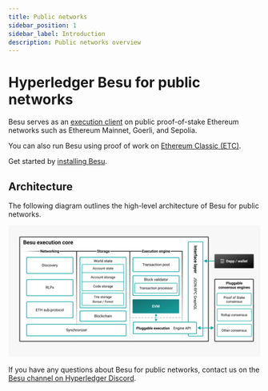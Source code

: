 ```yaml
---
title: Public networks
sidebar_position: 1
sidebar_label: Introduction
description: Public networks overview
---
```


# Hyperledger Besu for public networks

Besu serves as an [execution client](concepts/the-merge.md#execution-clients) on public proof-of-stake Ethereum networks such as Ethereum Mainnet, Goerli, and Sepolia.

You can also run Besu using proof of work on [Ethereum Classic (ETC)](how-to/use-pow/mining.md).

Get started by [installing Besu](get-started/install/index.md).

## Architecture

The following diagram outlines the high-level architecture of Besu for public networks.

![Public architecture](../assets/images/public-architecture.jpeg)

If you have any questions about Besu for public networks, contact us on the [Besu channel on Hyperledger Discord](https://discord.gg/hyperledger).
